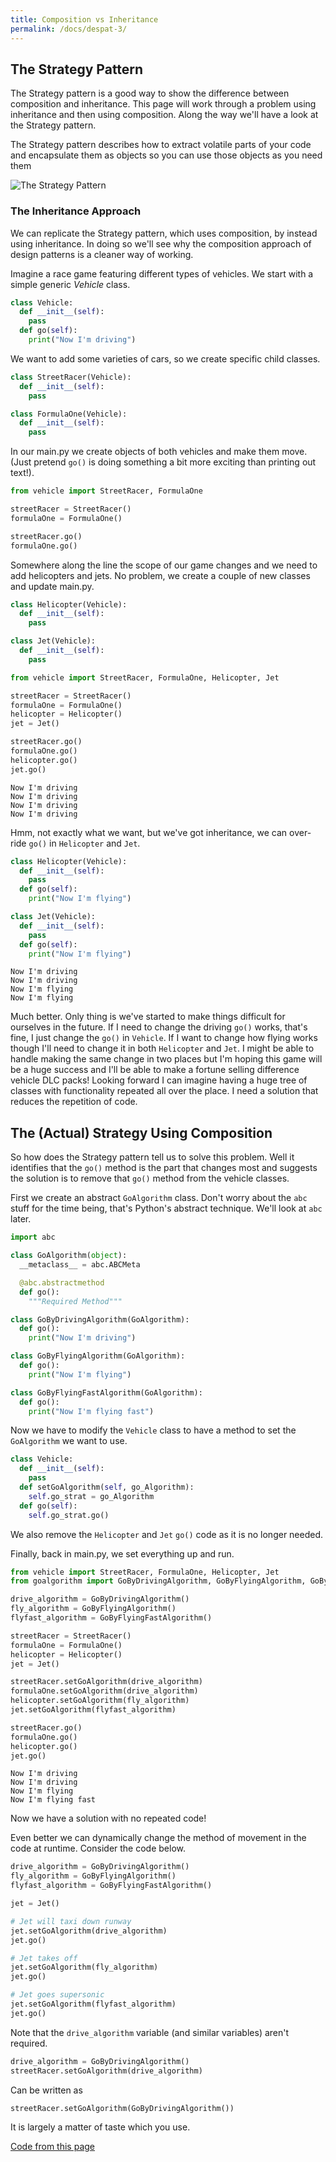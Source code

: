 ```yaml
---
title: Composition vs Inheritance
permalink: /docs/despat-3/
---
```


## The Strategy Pattern

The Strategy pattern is a good way to show the difference between composition and inheritance. This page will work through a problem using inheritance and then using composition. Along the way we'll have a look at the Strategy pattern.

The Strategy pattern describes how to extract volatile parts of your code and encapsulate them as objects so you can use those objects as you need them

<centre>        
    <img src="{{ "/assets/img/dpintro/strategy1.png" | relative_url }}" alt="The Strategy Pattern" class="img-responsive">
</centre>

### The Inheritance Approach

We can replicate the Strategy pattern, which uses composition, by instead using inheritance. In doing so we'll see why the composition approach of design patterns is a cleaner way of working.  

Imagine a race game featuring different types of vehicles. We start with a simple generic *Vehicle* class. 

```python
class Vehicle:
  def __init__(self):
    pass
  def go(self):
    print("Now I'm driving")
```

We want to add some varieties of cars, so we create specific child classes.  

```python
class StreetRacer(Vehicle):
  def __init__(self):
    pass

class FormulaOne(Vehicle):
  def __init__(self):
    pass
```

In our main.py we create objects of both vehicles and make them move. (Just pretend `go()` is doing something a bit more exciting than printing out text!).

```python
from vehicle import StreetRacer, FormulaOne

streetRacer = StreetRacer()
formulaOne = FormulaOne()

streetRacer.go()
formulaOne.go()
```

Somewhere along the line the scope of our game changes and we need to add helicopters and jets. No problem, we create a couple of new classes and update main.py.  

```python
class Helicopter(Vehicle):
  def __init__(self):
    pass

class Jet(Vehicle):
  def __init__(self):
    pass

from vehicle import StreetRacer, FormulaOne, Helicopter, Jet

streetRacer = StreetRacer()
formulaOne = FormulaOne()
helicopter = Helicopter()
jet = Jet()

streetRacer.go()
formulaOne.go()
helicopter.go()
jet.go()
```

```console
Now I'm driving
Now I'm driving
Now I'm driving
Now I'm driving
```

Hmm, not exactly what we want, but we've got inheritance, we can over-ride `go()` in `Helicopter` and `Jet`.  

```python
class Helicopter(Vehicle):
  def __init__(self):
    pass
  def go(self):
    print("Now I'm flying")

class Jet(Vehicle):
  def __init__(self):
    pass
  def go(self):
    print("Now I'm flying")
```

```console
Now I'm driving
Now I'm driving
Now I'm flying
Now I'm flying
```

Much better. Only thing is we've started to make things difficult for ourselves in the future. If I need to change the driving `go()` works, that's fine, I just change the `go()` in `Vehicle`. If I want to change how flying works though I'll need to change it in both `Helicopter` and `Jet`. I might be able to handle making the same change in two places but I'm hoping this game will be a huge success and I'll be able to make a fortune selling difference vehicle DLC packs! Looking forward I can imagine having a huge tree of classes with functionality repeated all over the place. I need a solution that reduces the repetition of code.  

## The (Actual) Strategy Using Composition

So how does the Strategy pattern tell us to solve this problem. Well it identifies that the `go()` method is the part that changes most and suggests the solution is to remove that `go()` method from the vehicle classes.  

First we create an abstract `GoAlgorithm` class. Don't worry about the `abc` stuff for the time being, that's Python's abstract technique. We'll look at `abc` later.  

```python
import abc

class GoAlgorithm(object):
  __metaclass__ = abc.ABCMeta

  @abc.abstractmethod
  def go(): 
    """Required Method"""

class GoByDrivingAlgorithm(GoAlgorithm):
  def go(): 
    print("Now I'm driving")

class GoByFlyingAlgorithm(GoAlgorithm):
  def go(): 
    print("Now I'm flying")

class GoByFlyingFastAlgorithm(GoAlgorithm):
  def go(): 
    print("Now I'm flying fast")
```

Now we have to modify the `Vehicle` class to have a method to set the `GoAlgorithm` we want to use.

```python
class Vehicle:
  def __init__(self):
    pass
  def setGoAlgorithm(self, go_Algorithm):
    self.go_strat = go_Algorithm
  def go(self):
    self.go_strat.go()
```

We also remove the `Helicopter` and `Jet` `go()` code as it is no longer needed.

Finally, back in main.py, we set everything up and run.

```python
from vehicle import StreetRacer, FormulaOne, Helicopter, Jet
from goalgorithm import GoByDrivingAlgorithm, GoByFlyingAlgorithm, GoByFlyingFastAlgorithm

drive_algorithm = GoByDrivingAlgorithm()
fly_algorithm = GoByFlyingAlgorithm()
flyfast_algorithm = GoByFlyingFastAlgorithm()

streetRacer = StreetRacer()
formulaOne = FormulaOne()
helicopter = Helicopter()
jet = Jet()

streetRacer.setGoAlgorithm(drive_algorithm)
formulaOne.setGoAlgorithm(drive_algorithm)
helicopter.setGoAlgorithm(fly_algorithm)
jet.setGoAlgorithm(flyfast_algorithm)

streetRacer.go()
formulaOne.go()
helicopter.go()
jet.go()
```

```console
Now I'm driving
Now I'm driving
Now I'm flying
Now I'm flying fast
```

Now we have a solution with no repeated code!  

Even better we can dynamically change the method of movement in the code at runtime. Consider the code below.  

```python
drive_algorithm = GoByDrivingAlgorithm()
fly_algorithm = GoByFlyingAlgorithm()
flyfast_algorithm = GoByFlyingFastAlgorithm()

jet = Jet()

# Jet will taxi down runway
jet.setGoAlgorithm(drive_algorithm)
jet.go()

# Jet takes off
jet.setGoAlgorithm(fly_algorithm)
jet.go()

# Jet goes supersonic
jet.setGoAlgorithm(flyfast_algorithm)
jet.go()
```

Note that the `drive_algorithm` variable (and similar variables) aren't required.  

```python
drive_algorithm = GoByDrivingAlgorithm()
streetRacer.setGoAlgorithm(drive_algorithm)
```

Can be written as 

```python
streetRacer.setGoAlgorithm(GoByDrivingAlgorithm())
```

It is largely a matter of taste which you use.  

[Code from this page](https://repl.it/@andyguest/pyCompVInherit)

